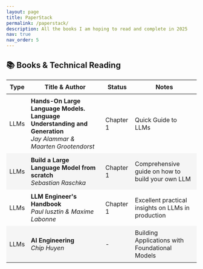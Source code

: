 ```yaml
---
layout: page
title: PaperStack
permalink: /paperstack/
description: All the books I am hoping to read and complete in 2025
nav: true
nav_order: 5
---
```


<style>
table {
  border-collapse: collapse;
  width: 100%;
}
th, td {
  padding: 8px;
}
tr:nth-child(even) {
  background-color: #f5f5f5;
}
</style>

## 📚 Books & Technical Reading

| Type | Title & Author | Status | Notes |
|------|----------------|---------|--------|
| LLMs | **Hands-On Large Language Models. Language Understanding and Generation** <br> *Jay Alammar & Maarten Grootendorst* | Chapter 1 | Quick Guide to LLMs|
| LLMs | **Build a Large Language Model from scratch** <br> *Sebastian Raschka* | Chapter 1 | Comprehensive guide on how to build your own LLM|
| LLMs | **LLM Engineer's Handbook** <br> *Paul lusztin & Maxime Labonne* | Chapter 1 | Excellent practical insights on LLMs in production |
| LLMs | **AI Engineering** <br> *Chip Huyen* | - | Building Applications with Foundational Models |


<!-- ## 📑 Research Papers

| Paper & Authors | Venue | Key Takeaways |
|----------------|--------|---------------|
| **Challenges in Deploying ML** (2020) <br> *Paleyes, Urma, Lawrence* | NeurIPS | • Comprehensive analysis of deployment challenges <br> • Industry case studies [[link]](your_link_here) |
| **Hidden Technical Debt in ML Systems** (2015) <br> *D. Sculley et al.* | NeurIPS | • ML-specific technical debt <br> • Maintenance challenges [[link]](your_link_here) |
| **ML Systems in the Real World** (2019) <br> *Smith, Johnson, et al.* | ICML | • Production deployment strategies <br> • Performance optimization [[link]](your_link_here) | -->